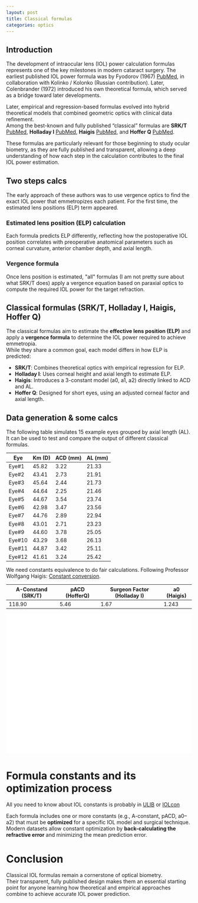```yaml
---
layout: post
title: Classical formulas
categories: optics
---
```

## Introduction

The development of intraocular lens (IOL) power calculation formulas represents one of the key milestones in modern cataract surgery. The earliest published IOL power formula was by Fyodorov (1967) [PubMed](https://pubmed.ncbi.nlm.nih.gov/4951572/), in collaboration with Kolinko / Kolonko (Russian contribution). Later, Colenbrander (1972) introduced his own theoretical formula, which served as a bridge toward later developments.

Later, empirical and regression-based formulas evolved into hybrid theoretical models that combined geometric optics with clinical data refinement.  
Among the best-known and fully published “classical” formulas are **SRK/T** [PubMed](https://pubmed.ncbi.nlm.nih.gov/2330872/), **Holladay I** [PubMed](https://pubmed.ncbi.nlm.nih.gov/3263209/), **Haigis** [PubMed](https://pubmed.ncbi.nlm.nih.gov/11078399/), and **Hoffer Q** [PubMed](https://pubmed.ncbi.nlm.nih.gov/8312512/).  

These formulas are particularly relevant for those beginning to study ocular biometry, as they are fully published and transparent, allowing a deep understanding of how each step in the calculation contributes to the final IOL power estimation.

## Two steps calcs

The early approach of these authors was to use vergence optics to find the exact IOL power that emmetropizes each patient. For the first time, the estimated lens positions (ELP) term appeared. 

### Estimated lens position (ELP) calculation
Each formula predicts ELP differently, reflecting how the postoperative IOL position correlates with preoperative anatomical parameters such as corneal curvature, anterior chamber depth, and axial length.

### Vergence formula
Once lens position is estimated, "all" formulas (I am not pretty sure about what SRK/T does) apply a vergence equation based on paraxial optics to compute the required IOL power for the target refraction.

## Classical formulas (SRK/T, Holladay I, Haigis, Hoffer Q)

The classical formulas aim to estimate the **effective lens position (ELP)** and apply a **vergence formula** to determine the IOL power required to achieve emmetropia.  
While they share a common goal, each model differs in how ELP is predicted:

- **SRK/T**: Combines theoretical optics with empirical regression for ELP.  
- **Holladay I**: Uses corneal height and axial length to estimate ELP.  
- **Haigis**: Introduces a 3-constant model (a0, a1, a2) directly linked to ACD and AL.  
- **Hoffer Q**: Designed for short eyes, using an adjusted corneal factor and axial length.

## Data generation & some calcs

The following table simulates 15 example eyes grouped by axial length (AL).  
It can be used to test and compare the output of different classical formulas.

| Eye | Km (D) | ACD (mm) | AL (mm) |
|-----|--------|----------|---------|
|Eye#1 | 45.82 |3.22 | 21.33 |
|Eye#2 | 43.41 |2.73 | 21.91 |
|Eye#3 | 45.64 |2.44 | 21.73 |
|Eye#4 | 44.64 |2.25 | 21.46 |
|Eye#5 | 44.67 |3.54 | 23.74 |
|Eye#6 | 42.98 |3.47 | 23.56 |
|Eye#7 | 44.76 |2.89 | 22.94 |
|Eye#8 | 43.01 |2.71 | 23.23 |
|Eye#9 | 44.60 |3.78 | 25.05 |
|Eye#10 |43.29 | 3.68 |	26.13 |
|Eye#11 | 44.87 | 3.42 | 25.11 |
|Eye#12 | 41.61 | 3.24 | 25.42 |


We need constants equivalence to do fair calculations. Following Professor Wolfgang Haigis: [Constant conversion](http://ocusoft.de/scripts2/ciolc.php).


| A-Constand (SRK/T) | pACD (HofferQ) | Surgeon Factor (Holladay I) | a0 (Haigis) |
|--------------------|----------------|-----------------------------|-------------|
| 118.90 | 5.46 | 1.67 | 1.243 |



![Imagen_formulas](/assets/images/ClassicFormulas.jpg)


# Formula constants and its optimization process

All you need to know about IOL constants is probably in [ULIB](http://ocusoft.de/ulib/index.htm) or [IOLcon](https://iolcon.org/)

Each formula includes one or more constants (e.g., A-constant, pACD, a0–a2) that must be **optimized** for a specific IOL model and surgical technique.  
Modern datasets allow constant optimization by **back-calculating the refractive error** and minimizing the mean prediction error.

# Conclusion

Classical IOL formulas remain a cornerstone of optical biometry.  
Their transparent, fully published design makes them an essential starting point for anyone learning how theoretical and empirical approaches combine to achieve accurate IOL power prediction.